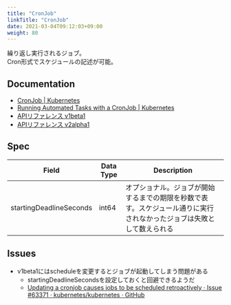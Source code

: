 ```yaml
---
title: "CronJob"
linkTitle: "CronJob"
date: 2021-03-04T09:12:03+09:00
weight: 80
---
```


繰り返し実行されるジョブ。  
Cron形式でスケジュールの記述が可能。

## Documentation

- [CronJob | Kubernetes](https://kubernetes.io/ja/docs/concepts/workloads/controllers/cron-jobs/)
- [Running Automated Tasks with a CronJob | Kubernetes](https://kubernetes.io/docs/tasks/job/automated-tasks-with-cron-jobs/)
- [APIリファレンス v1beta1](https://kubernetes.io/docs/reference/kubernetes-api/workloads-resources/cron-job-v1beta1/)
- [APIリファレンス v2alpha1](https://kubernetes.io/docs/reference/kubernetes-api/workloads-resources/cron-job-v2alpha1/)

## Spec

 Field | Data Type | Description
-------|-----------|-------------
 startingDeadlineSeconds | int64 | オプショナル。ジョブが開始するまでの期限を秒数で表す。スケジュール通りに実行されなかったジョブは失敗として数えられる

## Issues

- v1beta1にはscheduleを変更するとジョブが起動してしまう問題がある
  - startingDeadlineSecondsを設定しておくと回避できるようだ
  - [Updating a cronjob causes jobs to be scheduled retroactively · Issue #63371 · kubernetes/kubernetes · GitHub](https://github.com/kubernetes/kubernetes/issues/63371)
